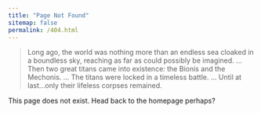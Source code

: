 ```yaml
---
title: "Page Not Found"
sitemap: false
permalink: /404.html
---
```


> Long ago, the world was nothing more than an endless sea cloaked in a boundless sky, reaching as far as could possibly be imagined. ... Then two great titans came into existence: the Bionis and the Mechonis. ... The titans were locked in a timeless battle. ... Until at last...only their lifeless corpses remained.

This page does not exist. Head back to the homepage perhaps?